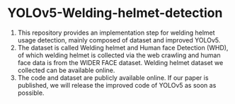 # YOLOv5-Welding-helmet-detection
1. This repository provides an implementation step for welding helmet usage detection, mainly composed of dataset and improved YOLOv5.
2. The dataset is called Welding helmet and Human face Detection (WHD), of which welding helmet is collected via the web crawling and human face data is from the WIDER FACE dataset. Welding helmet dataset we collected can be available online.
3. The code and dataset are publicly available online. If our paper is published, we will release the improved code of YOLOv5 as soon as possible.
